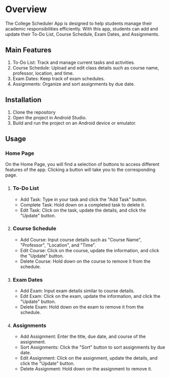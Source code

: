 # Overview
The College Scheduler App is designed to help students manage their academic responsibilities efficiently. With this app, students can add and update their To-Do List, Course Schedule, Exam Dates, and Assignments.

## Main Features
1. To-Do List: Track and manage current tasks and activities.
2. Course Schedule: Upload and edit class details such as course name, professor, location, and time.
3. Exam Dates: Keep track of exam schedules.
4. Assignments: Organize and sort assignments by due date.

## Installation
1. Clone the repository
3. Open the project in Android Studio.
4. Build and run the project on an Android device or emulator.

## Usage

### Home Page
On the Home Page, you will find a selection of buttons to access different features of the app. Clicking a button will take you to the corresponding page.
1. ### To-Do List
   * Add Task: Type in your task and click the "Add Task" button.
   * Complete Task: Hold down on a completed task to delete it.
   * Edit Task: Click on the task, update the details, and click the "Update" button.
2. ### Course Schedule
   * Add Course: Input course details such as "Course Name", "Professor", "Location", and "Time".
   * Edit Course: Click on the course, update the information, and click the "Update" button.
   * Delete Course: Hold down on the course to remove it from the schedule.
3. ### Exam Dates
   * Add Exam: Input exam details similar to course details.
   * Edit Exam: Click on the exam, update the information, and click the "Update" button.
   * Delete Exam: Hold down on the exam to remove it from the schedule.
4. ### Assignments
   * Add Assignment: Enter the title, due date, and course of the assignment.
   * Sort Assignments: Click the "Sort" button to sort assignments by due date.
   * Edit Assignment: Click on the assignment, update the details, and click the "Update" button.
   * Delete Assignment: Hold down on the assignment to remove it.
